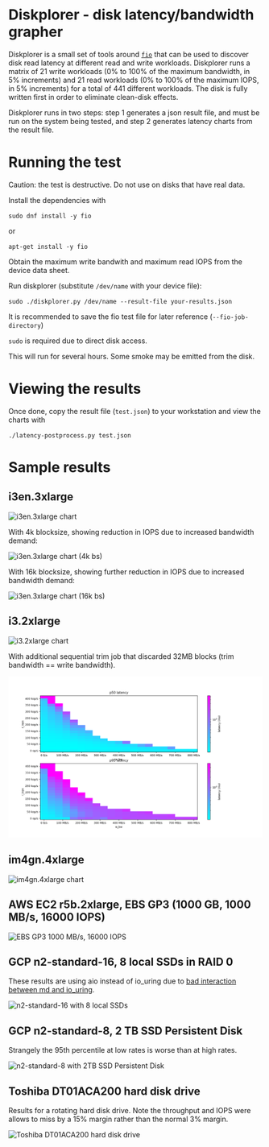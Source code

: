 Diskplorer - disk latency/bandwidth grapher
===========================================

Diskplorer is a small set of tools around <code>[fio](https://github.com/axboe/fio)</code> that can be used to discover disk read latency at different read and write workloads. Diskplorer runs a matrix of 21 write workloads (0% to 100% of the maximum bandwidth, in 5% increments) and 21 read workloads (0% to 100% of the maximum IOPS, in 5% increments) for a total of 441 different workloads. The disk is fully written first in order to eliminate clean-disk effects.

Diskplorer runs in two steps: step 1 generates a json result file, and must be run on the system being tested, and step 2 generates latency charts from the result file.


# Running the test

Caution: the test is destructive. Do not use on disks that have real data.

Install the dependencies with

    sudo dnf install -y fio

or

    apt-get install -y fio

Obtain the maximum write bandwith and maximum read IOPS from the device data sheet.

Run diskplorer (substitute `/dev/name` with your device file):

```console
sudo ./diskplorer.py /dev/name --result-file your-results.json
```

It is recommended to save the fio test file for later reference (`--fio-job-directory`)

`sudo` is required due to direct disk access.

This will run for several hours. Some smoke may be emitted from the disk.

# Viewing the results

Once done, copy the result file (`test.json`) to your workstation and view the charts with

    ./latency-postprocess.py test.json


# Sample results

## i3en.3xlarge

![i3en.3xlarge chart](latency-matrix-results/i3en.3xlarge.svg)

With 4k blocksize, showing reduction in IOPS due to increased bandwidth demand:

![i3en.3xlarge chart (4k bs)](latency-matrix-results/i3en.3xlarge.bs4k.png)

With 16k blocksize, showing further reduction in IOPS due to increased bandwidth demand:

![i3en.3xlarge chart (16k bs)](latency-matrix-results/i3en.3xlarge.bs16k.png)


## i3.2xlarge

![i3.2xlarge chart](latency-matrix-results/i3.2xlarge.svg)

With additional sequential trim job that discarded 32MB blocks (trim bandwidth == write bandwidth).

![i3.2xlarge chart trim 32MB](latency-matrix-results/i3_2xlarge_trim_block_size_32MB_offset_10s.png)

## im4gn.4xlarge

![im4gn.4xlarge chart](latency-matrix-results/im4gn.4xlarge.png)

## AWS EC2 r5b.2xlarge, EBS GP3 (1000 GB, 1000 MB/s, 16000 IOPS)

![EBS GP3 1000 MB/s, 16000 IOPS](latency-matrix-results/r2b.2xlarge-ebs-gp3-1000g-w1000-r16000.png)

## GCP n2-standard-16, 8 local SSDs in RAID 0

These results are using aio instead of io_uring due to [bad interaction between md and io_uring](https://lore.kernel.org/linux-raid/ee22cbab-950f-cdb0-7ef0-5ea0fe67c628@kernel.dk/).

![n2-standard-16 with 8 local SSDs](latency-matrix-results/gcp-n2-16-8local.png)

## GCP n2-standard-8, 2 TB SSD Persistent Disk

Strangely the 95th percentile at low rates is worse than at high
rates.

![n2-standard-8 with 2TB SSD Persistent Disk](latency-matrix-results/gcp-pd-SSD-2TB.svg)

## Toshiba DT01ACA200 hard disk drive

Results for a rotating hard disk drive. Note the throughput and IOPS were
allows to miss by a 15% margin rather than the normal 3% margin.

![Toshiba DT01ACA200 hard disk drive](latency-matrix-results/hdd-toshiba-DT01ACA200.svg)

